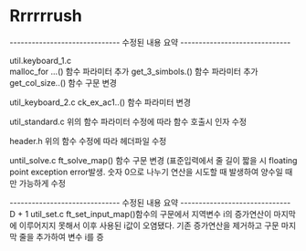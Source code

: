 # Rrrrrrush

------------------------------ 수정된 내용 요약 ------------------------------

util.keyboard_1.c    
    malloc_for ...() 함수 파라미터 추가
    get_3_simbols.() 함수 파라미터 추가
    get_col_size..() 함수 구문 변경
 
util_keyboard_2.c
    ck_ex_ac1..()   함수 파라미터 변경

util_standard.c
    위의 함수 파라미터 수정에 따라 함수 호출시 인자 수정
    
header.h
    위의 함수 수정에 따라 헤더파일 수정
    
until_solve.c
    ft_solve_map()  함수 구문 변경 (표준입력에서 줄 길이 짧을 시 floating point exception error발생. 숫자 0으로 나누기 연산을 시도할 때 발생하여 양수일 때만 가능하게 수정
    
------------------------------ 수정된 내용 요약 ------------------------------ D + 1
util_set.c 
    ft_set_input_map()함수의 구문에서 지역변수 i의 증가연산이 마지막에 이루어지지 못해서 이후 사용된 i값이 오염됐다. 기존 증가연산을 제거하고 구문 마지막 줄을 추가하여 변수 i를 증
